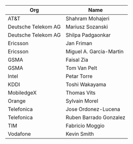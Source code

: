 | Org                    | Name                                                |
| -----------------------| ----------------------------------------------------|
| AT&T | Shahram Mohajeri|
| Deutsche Telekom AG | Mariusz Sozanski |
| Deutsche Telekom AG | Shilpa Padgaonkar |
| Ericsson | Jan Friman |
| Ericsson | Miguel A. Garcia-Martin |
| GSMA | Faisal Zia |
| GSMA | Tom Van Pelt |
| Intel | Petar Torre |
| KDDI | Toshi Wakayama |
| MobiledgeX | Thomas Vits |
| Orange | Sylvain Morel|
| Telefonica | Jose Ordonez-Lucena |
| Telefonica | Ruben Barrado Gonzalez |
| TIM | Fabricio Moggio|
| Vodafone | Kevin Smith|

